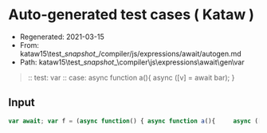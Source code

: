 # Auto-generated test cases ( Kataw )
- Regenerated: 2021-03-15
- From: kataw15\test\__snapshot__/compiler/js/expressions/await/autogen.md
- Path: kataw15\test\__snapshot__\compiler\js\expressions\await\gen\var
> :: test: var
> :: case: async function a(){     async ([v] = await bar);     }
## Input

`````js
var await; var f = (async function() { async function a(){     async ([v] = await bar);     } });
`````
